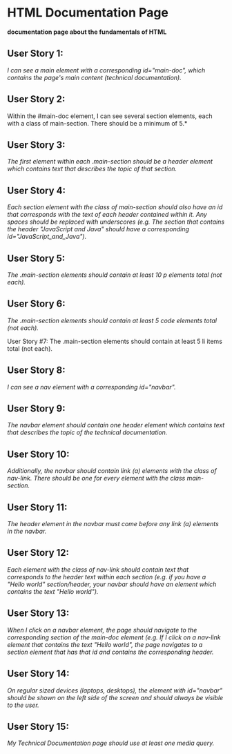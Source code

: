 # HTML Documentation Page

**documentation page about the fundamentals of HTML**

## User Story 1:

_I can see a main element with a corresponding id="main-doc", which contains the page's main content (technical documentation)._

## User Story 2:

Within the #main-doc element, I can see several section elements, each with a class of main-section. There should be a minimum of 5.\*

## User Story 3:

_The first element within each .main-section should be a header element which contains text that describes the topic of that section._

## User Story 4:

_Each section element with the class of main-section should also have an id that corresponds with the text of each header contained within it. Any spaces should be replaced with underscores (e.g. The section that contains the header "JavaScript and Java" should have a corresponding id="JavaScript_and_Java")._

## User Story 5:

_The .main-section elements should contain at least 10 p elements total (not each)._

## User Story 6:

_The .main-section elements should contain at least 5 code elements total (not each)._

User Story #7:
The .main-section elements should contain at least 5 li items total (not each).

## User Story 8:

_I can see a nav element with a corresponding id="navbar"._

## User Story 9:

_The navbar element should contain one header element which contains text that describes the topic of the technical documentation._

## User Story 10:

_Additionally, the navbar should contain link (a) elements with the class of nav-link. There should be one for every element with the class main-section._

## User Story 11:

_The header element in the navbar must come before any link (a) elements in the navbar._

## User Story 12:

_Each element with the class of nav-link should contain text that corresponds to the header text within each section (e.g. if you have a "Hello world" section/header, your navbar should have an element which contains the text "Hello world")._

## User Story 13:

_When I click on a navbar element, the page should navigate to the corresponding section of the main-doc element (e.g. If I click on a nav-link element that contains the text "Hello world", the page navigates to a section element that has that id and contains the corresponding header._

## User Story 14:

_On regular sized devices (laptops, desktops), the element with id="navbar" should be shown on the left side of the screen and should always be visible to the user._

## User Story 15:

_My Technical Documentation page should use at least one media query._
